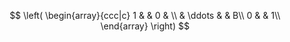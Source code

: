 
$$
   \left(
    \begin{array}{ccc|c}
      1 &  & 0 & \\
       & \ddots & & B\\
      0 & & 1\\
    \end{array}
   \right)
$$

